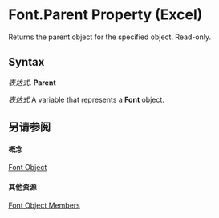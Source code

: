 
# Font.Parent Property (Excel)

Returns the parent object for the specified object. Read-only.


## Syntax

 _表达式_. **Parent**

 _表达式_ A variable that represents a **Font** object.


## 另请参阅


#### 概念


[Font Object](f4788ba4-1c4c-2f03-4d73-194bc9316825.md)
#### 其他资源


[Font Object Members](http://msdn.microsoft.com/library/537d89ae-59c5-0420-029a-32a2c385f02c%28Office.15%29.aspx)